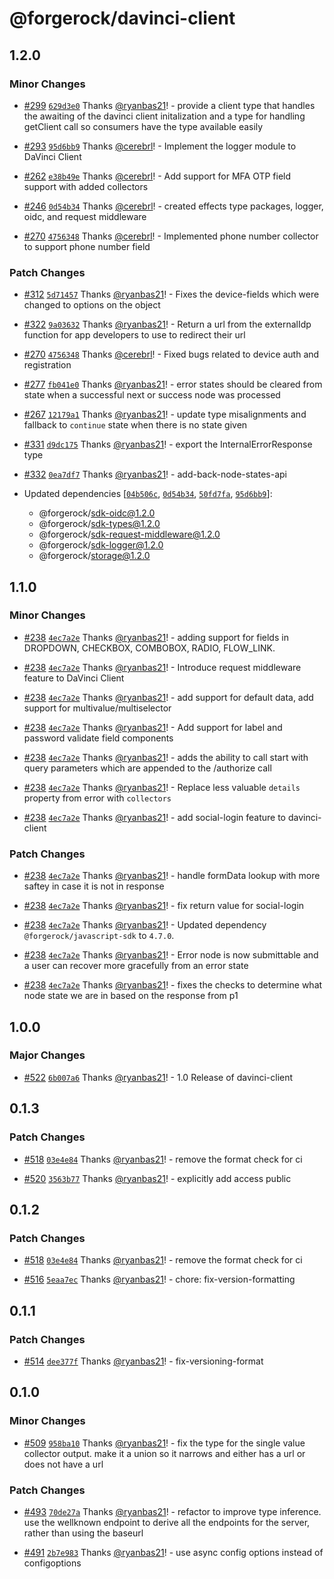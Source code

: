 # @forgerock/davinci-client

## 1.2.0

### Minor Changes

- [#299](https://github.com/ForgeRock/ping-javascript-sdk/pull/299) [`629d3e0`](https://github.com/ForgeRock/ping-javascript-sdk/commit/629d3e00fbdffce254987c25b1183d8ac4d1b5c5) Thanks [@ryanbas21](https://github.com/ryanbas21)! - provide a client type that handles the awaiting of the davinci client initalization and a type for handling getClient call so consumers have the type available easily

- [#293](https://github.com/ForgeRock/ping-javascript-sdk/pull/293) [`95d6bb9`](https://github.com/ForgeRock/ping-javascript-sdk/commit/95d6bb9db24bcbbccf29f415504840c6cc3faff3) Thanks [@cerebrl](https://github.com/cerebrl)! - Implement the logger module to DaVinci Client

- [#262](https://github.com/ForgeRock/ping-javascript-sdk/pull/262) [`e38b49e`](https://github.com/ForgeRock/ping-javascript-sdk/commit/e38b49ebd29c304cb362d77e3e9862217f1cc17a) Thanks [@cerebrl](https://github.com/cerebrl)! - Add support for MFA OTP field support with added collectors

- [#246](https://github.com/ForgeRock/ping-javascript-sdk/pull/246) [`0d54b34`](https://github.com/ForgeRock/ping-javascript-sdk/commit/0d54b3461443fcf5c5071a08578f2d418f066073) Thanks [@cerebrl](https://github.com/cerebrl)! - created effects type packages, logger, oidc, and request middleware

- [#270](https://github.com/ForgeRock/ping-javascript-sdk/pull/270) [`4756348`](https://github.com/ForgeRock/ping-javascript-sdk/commit/475634870558309cf28fd3848a180e9753f0a9a0) Thanks [@cerebrl](https://github.com/cerebrl)! - Implemented phone number collector to support phone number field

### Patch Changes

- [#312](https://github.com/ForgeRock/ping-javascript-sdk/pull/312) [`5d71457`](https://github.com/ForgeRock/ping-javascript-sdk/commit/5d714577f4a508fa37afc2161880affd4ab2127f) Thanks [@ryanbas21](https://github.com/ryanbas21)! - Fixes the device-fields which were changed to options on the object

- [#322](https://github.com/ForgeRock/ping-javascript-sdk/pull/322) [`9a03632`](https://github.com/ForgeRock/ping-javascript-sdk/commit/9a03632e044a325da9bdf4073446c465bb34b2fd) Thanks [@ryanbas21](https://github.com/ryanbas21)! - Return a url from the externalIdp function for app developers to use to redirect their url

- [#270](https://github.com/ForgeRock/ping-javascript-sdk/pull/270) [`4756348`](https://github.com/ForgeRock/ping-javascript-sdk/commit/475634870558309cf28fd3848a180e9753f0a9a0) Thanks [@cerebrl](https://github.com/cerebrl)! - Fixed bugs related to device auth and registration

- [#277](https://github.com/ForgeRock/ping-javascript-sdk/pull/277) [`fb041e0`](https://github.com/ForgeRock/ping-javascript-sdk/commit/fb041e04804adcc8404262b790d10b98c9e46e79) Thanks [@ryanbas21](https://github.com/ryanbas21)! - error states should be cleared from state when a successful next or success node was processed

- [#267](https://github.com/ForgeRock/ping-javascript-sdk/pull/267) [`12179a1`](https://github.com/ForgeRock/ping-javascript-sdk/commit/12179a14a6fc8cba9af34bbc0f3dc87d4319e183) Thanks [@ryanbas21](https://github.com/ryanbas21)! - update type misalignments and fallback to `continue` state when there is no state given

- [#331](https://github.com/ForgeRock/ping-javascript-sdk/pull/331) [`d9dc175`](https://github.com/ForgeRock/ping-javascript-sdk/commit/d9dc1753a07216d07acab5c083daa5a1ee487be3) Thanks [@ryanbas21](https://github.com/ryanbas21)! - export the InternalErrorResponse type

- [#332](https://github.com/ForgeRock/ping-javascript-sdk/pull/332) [`0ea7df7`](https://github.com/ForgeRock/ping-javascript-sdk/commit/0ea7df728c7175ec6aee1d7208063db4947155bb) Thanks [@ryanbas21](https://github.com/ryanbas21)! - add-back-node-states-api

- Updated dependencies [[`04b506c`](https://github.com/ForgeRock/ping-javascript-sdk/commit/04b506c2016324dffeba3a473bfc705843ac3e41), [`0d54b34`](https://github.com/ForgeRock/ping-javascript-sdk/commit/0d54b3461443fcf5c5071a08578f2d418f066073), [`50fd7fa`](https://github.com/ForgeRock/ping-javascript-sdk/commit/50fd7fab9f0dd893528e85cb15f1ba6fdc1fe3e8), [`95d6bb9`](https://github.com/ForgeRock/ping-javascript-sdk/commit/95d6bb9db24bcbbccf29f415504840c6cc3faff3)]:
  - @forgerock/sdk-oidc@1.2.0
  - @forgerock/sdk-types@1.2.0
  - @forgerock/sdk-request-middleware@1.2.0
  - @forgerock/sdk-logger@1.2.0
  - @forgerock/storage@1.2.0

## 1.1.0

### Minor Changes

- [#238](https://github.com/ForgeRock/ping-javascript-sdk/pull/238) [`4ec7a2e`](https://github.com/ForgeRock/ping-javascript-sdk/commit/4ec7a2eaa468e990ba7ad7dc2e241995694380e5) Thanks [@ryanbas21](https://github.com/ryanbas21)! - adding support for fields in DROPDOWN, CHECKBOX, COMBOBOX, RADIO, FLOW_LINK.

- [#238](https://github.com/ForgeRock/ping-javascript-sdk/pull/238) [`4ec7a2e`](https://github.com/ForgeRock/ping-javascript-sdk/commit/4ec7a2eaa468e990ba7ad7dc2e241995694380e5) Thanks [@ryanbas21](https://github.com/ryanbas21)! - Introduce request middleware feature to DaVinci Client

- [#238](https://github.com/ForgeRock/ping-javascript-sdk/pull/238) [`4ec7a2e`](https://github.com/ForgeRock/ping-javascript-sdk/commit/4ec7a2eaa468e990ba7ad7dc2e241995694380e5) Thanks [@ryanbas21](https://github.com/ryanbas21)! - add support for default data, add support for multivalue/multiselector

- [#238](https://github.com/ForgeRock/ping-javascript-sdk/pull/238) [`4ec7a2e`](https://github.com/ForgeRock/ping-javascript-sdk/commit/4ec7a2eaa468e990ba7ad7dc2e241995694380e5) Thanks [@ryanbas21](https://github.com/ryanbas21)! - Add support for label and password validate field components

- [#238](https://github.com/ForgeRock/ping-javascript-sdk/pull/238) [`4ec7a2e`](https://github.com/ForgeRock/ping-javascript-sdk/commit/4ec7a2eaa468e990ba7ad7dc2e241995694380e5) Thanks [@ryanbas21](https://github.com/ryanbas21)! - adds the ability to call start with query parameters which are appended to the /authorize call

- [#238](https://github.com/ForgeRock/ping-javascript-sdk/pull/238) [`4ec7a2e`](https://github.com/ForgeRock/ping-javascript-sdk/commit/4ec7a2eaa468e990ba7ad7dc2e241995694380e5) Thanks [@ryanbas21](https://github.com/ryanbas21)! - Replace less valuable `details` property from error with `collectors`

- [#238](https://github.com/ForgeRock/ping-javascript-sdk/pull/238) [`4ec7a2e`](https://github.com/ForgeRock/ping-javascript-sdk/commit/4ec7a2eaa468e990ba7ad7dc2e241995694380e5) Thanks [@ryanbas21](https://github.com/ryanbas21)! - add social-login feature to davinci-client

### Patch Changes

- [#238](https://github.com/ForgeRock/ping-javascript-sdk/pull/238) [`4ec7a2e`](https://github.com/ForgeRock/ping-javascript-sdk/commit/4ec7a2eaa468e990ba7ad7dc2e241995694380e5) Thanks [@ryanbas21](https://github.com/ryanbas21)! - handle formData lookup with more saftey in case it is not in response

- [#238](https://github.com/ForgeRock/ping-javascript-sdk/pull/238) [`4ec7a2e`](https://github.com/ForgeRock/ping-javascript-sdk/commit/4ec7a2eaa468e990ba7ad7dc2e241995694380e5) Thanks [@ryanbas21](https://github.com/ryanbas21)! - fix return value for social-login

- [#238](https://github.com/ForgeRock/ping-javascript-sdk/pull/238) [`4ec7a2e`](https://github.com/ForgeRock/ping-javascript-sdk/commit/4ec7a2eaa468e990ba7ad7dc2e241995694380e5) Thanks [@ryanbas21](https://github.com/ryanbas21)! - Updated dependency `@forgerock/javascript-sdk` to `4.7.0`.

- [#238](https://github.com/ForgeRock/ping-javascript-sdk/pull/238) [`4ec7a2e`](https://github.com/ForgeRock/ping-javascript-sdk/commit/4ec7a2eaa468e990ba7ad7dc2e241995694380e5) Thanks [@ryanbas21](https://github.com/ryanbas21)! - Error node is now submittable and a user can recover more gracefully from an error state

- [#238](https://github.com/ForgeRock/ping-javascript-sdk/pull/238) [`4ec7a2e`](https://github.com/ForgeRock/ping-javascript-sdk/commit/4ec7a2eaa468e990ba7ad7dc2e241995694380e5) Thanks [@ryanbas21](https://github.com/ryanbas21)! - fixes the checks to determine what node state we are in based on the response from p1

## 1.0.0

### Major Changes

- [#522](https://github.com/ForgeRock/forgerock-javascript-sdk/pull/522) [`6b007a6`](https://github.com/ForgeRock/forgerock-javascript-sdk/commit/6b007a638901af05104e92bc78c11a088afb34f1) Thanks [@ryanbas21](https://github.com/ryanbas21)! - 1.0 Release of davinci-client

## 0.1.3

### Patch Changes

- [#518](https://github.com/ForgeRock/forgerock-javascript-sdk/pull/518) [`03e4e84`](https://github.com/ForgeRock/forgerock-javascript-sdk/commit/03e4e849b7889124f3fca59a844d54c82cc47367) Thanks [@ryanbas21](https://github.com/ryanbas21)! - remove the format check for ci

- [#520](https://github.com/ForgeRock/forgerock-javascript-sdk/pull/520) [`3563b77`](https://github.com/ForgeRock/forgerock-javascript-sdk/commit/3563b77855a8d5e140e6de1f9801e53fb6504ba3) Thanks [@ryanbas21](https://github.com/ryanbas21)! - explicitly add access public

## 0.1.2

### Patch Changes

- [#518](https://github.com/ForgeRock/forgerock-javascript-sdk/pull/518) [`03e4e84`](https://github.com/ForgeRock/forgerock-javascript-sdk/commit/03e4e849b7889124f3fca59a844d54c82cc47367) Thanks [@ryanbas21](https://github.com/ryanbas21)! - remove the format check for ci

- [#516](https://github.com/ForgeRock/forgerock-javascript-sdk/pull/516) [`5eaa7ec`](https://github.com/ForgeRock/forgerock-javascript-sdk/commit/5eaa7ecc4da81ceda1ba8418e4f9969f09bc76b1) Thanks [@ryanbas21](https://github.com/ryanbas21)! - chore: fix-version-formatting

## 0.1.1

### Patch Changes

- [#514](https://github.com/ForgeRock/forgerock-javascript-sdk/pull/514) [`dee377f`](https://github.com/ForgeRock/forgerock-javascript-sdk/commit/dee377fdbba7c7be9ea7c5bc3e3739eb75b9c02c) Thanks [@ryanbas21](https://github.com/ryanbas21)! - fix-versioning-format

## 0.1.0

### Minor Changes

- [#509](https://github.com/ForgeRock/forgerock-javascript-sdk/pull/509) [`958ba10`](https://github.com/ForgeRock/forgerock-javascript-sdk/commit/958ba101b37efab1ba5cb0afe4b6c870f8f4ef36) Thanks [@ryanbas21](https://github.com/ryanbas21)! - fix the type for the single value collector output. make it a union so it narrows and either has a url or does not have a url

### Patch Changes

- [#493](https://github.com/ForgeRock/forgerock-javascript-sdk/pull/493) [`70de27a`](https://github.com/ForgeRock/forgerock-javascript-sdk/commit/70de27aa322154f36d52e5b3a21cdc9c94a2ec92) Thanks [@ryanbas21](https://github.com/ryanbas21)! - refactor to improve type inference. use the wellknown endpoint to derive all the endpoints for the server, rather than using the baseurl

- [#491](https://github.com/ForgeRock/forgerock-javascript-sdk/pull/491) [`2b7e983`](https://github.com/ForgeRock/forgerock-javascript-sdk/commit/2b7e98352b6b264af086791b33a64ee409e15944) Thanks [@ryanbas21](https://github.com/ryanbas21)! - use async config options instead of configoptions
